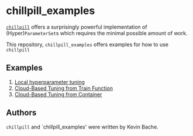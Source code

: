 chillpill_examples
==================

[`chillpill`](https://github.com/kevinbache/chillpill) offers a surprisingly powerful implementation of (Hyper)`ParameterSet`s which requires the minimal 
possible amount of work.

This repository, `chillpill_examples` offers examples for how to use `chillpill`

Examples
--------
1. [Local hyperparameter tuning](https://github.com/kevinbache/chillpill_examples/tree/master/chillpill_examples/local_hp_tuning)
2. [Cloud-Based Tuning from Train Function](https://github.com/kevinbache/chillpill_examples/tree/master/chillpill_examples/cloud_hp_tuning_from_train_fn)  
3. [Cloud-Based Tuning from Container](https://github.com/kevinbache/chillpill_examples/tree/master/chillpill_examples/cloud_hp_tuning_from_container)  


Authors
-------
`chillpill` and `chillpill_examples' were written by Kevin Bache.
